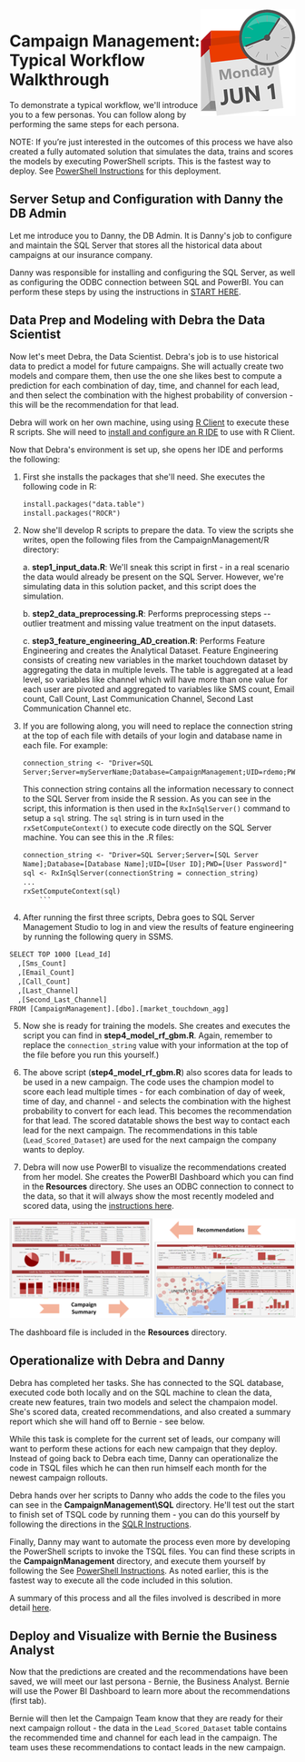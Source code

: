 <img src="../Images/management.png" align="right">
<h1>Campaign Management:
Typical Workflow Walkthrough</h1>

To demonstrate a typical workflow, we'll introduce you to a few personas.  You can follow along by performing the same steps for each persona.  

NOTE: If you’re just interested in the outcomes of this process we have also created a fully automated solution that simulates the data, trains and scores the models by executing PowerShell scripts. This is the fastest way to deploy. See [PowerShell Instructions](Powershell_Instructions.md) for this deployment.

## Server Setup and Configuration with Danny the DB Admin

Let me introduce you to  Danny, the DB Admin. It is Danny's job to configure and maintain the SQL Server that stores all the historical data about campaigns at our insurance company.  

Danny was responsible for installing and configuring the SQL Server, as well as configuring the ODBC connection between SQL and PowerBI.  You can perform these steps by using the instructions in <a href="START_HERE.md">START HERE</a>. 

## Data Prep and Modeling with Debra the Data Scientist

Now let's meet Debra, the Data Scientist. Debra's job is to use historical data to predict a model for future campaigns. She will actually create two models and compare them, then use the one she likes best to compute a prediction for each combination of day, time, and channel for each lead, and then select the combination with the highest probability of conversion - this will be the recommendation for that lead.  

Debra will work on her own machine, using  using  [R Client](https://msdn.microsoft.com/en-us/microsoft-r/install-r-client-windows) to execute these R scripts. She will need to [install and configure an R IDE](https://msdn.microsoft.com/en-us/microsoft-r/r-client-get-started#configure-ide) to use with R Client.  

Now that Debra's environment is set up, she  opens her IDE and performs the following:

1.  First she installs the packages that she'll need.  She executes the following code in R:

    ```
    install.packages("data.table")
    install.packages("ROCR")
    ```

2.  Now she'll develop R scripts to prepare the data.  To view the scripts she writes, open the following files from the CampaignManagement/R directory:

    a.	**step1_input_data.R**:  We'll sneak this script in first - in a real scenario the data would already be present on the SQL Server.  However, we're simulating data in this solution packet, and this script does the simulation. 

    b.	**step2_data_preprocessing.R**: Performs preprocessing steps -- outlier treatment and missing value treatment on the input datasets.

    c.	**step3_feature_engineering_AD_creation.R**:  Performs Feature Engineering and creates the Analytical Dataset.   Feature Engineering consists of creating new variables in the market touchdown dataset by aggregating the data in multiple levels.  The table is aggregated at a lead level, so variables like channel which will have more than one value for each user are pivoted and aggregated to variables like SMS count, Email count, Call Count, Last Communication Channel, Second Last Communication Channel etc.

3.  If you are following along, you will need to replace the connection string at the top of each file with details of your login and database name in each file.  For example:
   
    ```
    connection_string <- "Driver=SQL Server;Server=myServerName;Database=CampaignManagement;UID=rdemo;PWD=D@tascience"
    ```
    
    This connection string contains all the information necessary to connect to the SQL Server from inside the R session. As you can see in the script, this information is then used in the `RxInSqlServer()` command to setup a `sql` string.  The `sql` string is in turn used in the `rxSetComputeContext()` to execute code directly on the SQL Server machine.  You can see this in the .R files:

    ```
    connection_string <- "Driver=SQL Server;Server=[SQL Server Name];Database=[Database Name];UID=[User ID];PWD=[User Password]"
    sql <- RxInSqlServer(connectionString = connection_string)
    ...
    rxSetComputeContext(sql)
        ```
    
 4.  After running the first three scripts, Debra goes to SQL Server Management Studio to log in and view the results of feature engineering by running the following query in SSMS.
  ```
  SELECT TOP 1000 [Lead_Id]
    ,[Sms_Count]
    ,[Email_Count]
    ,[Call_Count]
    ,[Last_Channel]
    ,[Second_Last_Channel]
  FROM [CampaignManagement].[dbo].[market_touchdown_agg]
  ```
5.  Now she is ready for training the models.  She creates and executes the script you can find in **step4_model_rf_gbm.R**. Again, remember to replace the `connection_string` value with your information at the top of the file before you run this yourself.)  

6.  The above script (**step4_model_rf_gbm.R**) also scores data for leads to be used in a new campaign. The code uses the champion model to score each lead multiple times - for each combination of day of week, time of day, and channel - and selects the combination with the highest probability to convert for each lead.  This becomes the recommendation for that lead.  The scored datatable shows the best way to contact each lead for the next campaign. The recommendations in this table (`Lead_Scored_Dataset`) are used for the next campaign the company wants to deploy.

7.  Debra will now use PowerBI to visualize the recommendations created from her model.  She creates the PowerBI Dashboard which you can find in the **Resources** directory.  She uses an ODBC connection to connect to the data, so that it will always show the most recently modeled and scored data, using the [instructions here](Visualize_Results.md).

<img src="../Images/visualize.png">

The dashboard file is included in the **Resources** directory.


## Operationalize with Debra and Danny

Debra has completed her tasks.  She has connected to the SQL database, executed code both locally and on the SQL machine to clean the data, create new features, train two models and select the champaion model. She's scored data, created recommendations, and also created a summary report which she will hand off to Bernie - see below.

While this task is complete for the current set of leads, our company will want to perform these actions for each new campaign that they deploy.  Instead of going back to Debra each time, Danny can operationalize the code in TSQL files which he can then run himself each month for the newest campaign rollouts.

Debra hands over her scripts to Danny who adds the code to the files you can see in the **CampaignManagement\\SQL** directory. He'll test out the start to finish set of TSQL code by running them - you can do this yourself by following the directions in the [SQLR Instructions](SQLR_Instructions.md).

Finally, Danny may want to automate the process even more by developing the PowerShell scripts to invoke the TSQL files.  You can find these scripts in the **CampaignManagement** directory, and execute them yourself by following the See [PowerShell Instructions](Powershell_Instructions.md).  As noted earlier, this is the fastest way to execute all the code included in this solution.

A summary of this process and all the files involved is described in more detail [here](../data-scientist.md).


## Deploy and Visualize with Bernie the Business Analyst 

Now that the predictions are created and the recommendations have been saved, we will meet our last persona - Bernie, the Business Analyst. Bernie will use the Power BI Dashboard to learn more about the recommendations (first tab).

Bernie will then let the Campaign Team know that they are ready for their next campaign rollout - the data in the `Lead_Scored_Dataset` table contains the recommended time and channel for each lead in the campaign.  The team uses these recommendations to contact leads in the new campaign.
